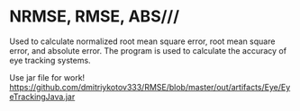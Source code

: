 # NRMSE, RMSE, ABS///
Used to calculate normalized root mean square error, root mean square error, and absolute error. The program is used to calculate the accuracy of eye tracking systems.

Use jar file for work!
https://github.com/dmitriykotov333/RMSE/blob/master/out/artifacts/Eye/EyeTrackingJava.jar
